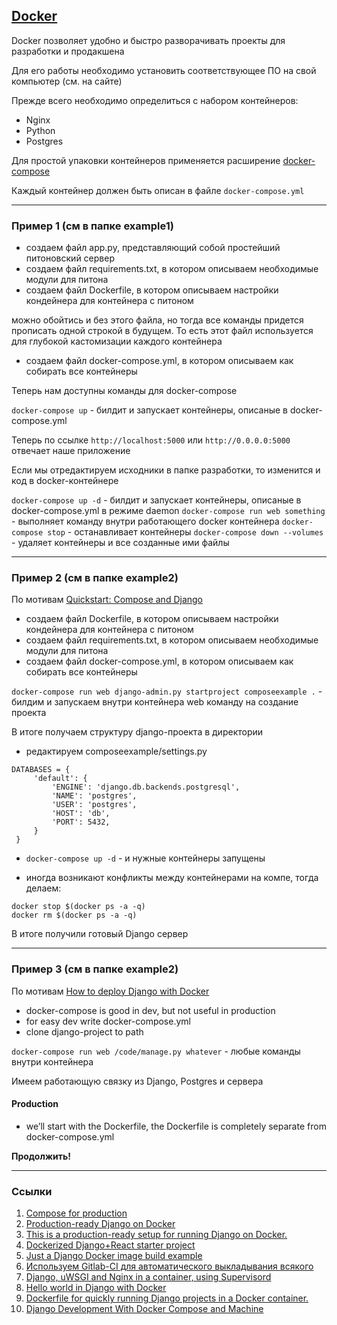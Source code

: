 ## [Docker](https://www.docker.com)

Docker позволяет удобно и быстро разворачивать проекты для разработки и продакшена

Для его работы необходимо установить соответствующее ПО на свой компьютер (см. на сайте)

Прежде всего необходимо определиться с набором контейнеров:

- Nginx
- Python
- Postgres

Для простой упаковки контейнеров применяется расширение [docker-compose](https://docs.docker.com/compose/overview/)

Каждый контейнер должен быть описан в файле `docker-compose.yml`

-------------

### Пример 1 (см в папке example1)

- создаем файл app.py, представляющий собой простейший питоновский сервер
- создаем файл requirements.txt, в котором описываем необходимые модули для питона
- создаем файл Dockerfile, в котором описываем настройки кондейнера для контейнера с питоном

можно обойтись и без этого файла, но тогда все команды придется прописать одной строкой в будущем. То есть этот файл используется для глубокой кастомизации каждого контейнера

- создаем файл docker-compose.yml, в котором описываем как собирать все контейнеры

Теперь нам доступны команды для docker-compose

`docker-compose up` - билдит и запускает контейнеры, описаные в docker-compose.yml

Теперь по ссылке `http://localhost:5000` или `http://0.0.0.0:5000` отвечает наше приложение

Если мы отредактируем исходники в папке разработки, то изменится и код в docker-контейнере

`docker-compose up -d` - билдит и запускает контейнеры, описаные в docker-compose.yml в режиме daemon
`docker-compose run web something` - выполняет команду внутри работающего docker контейнера
`docker-compose stop` - останавливает контейнеры
`docker-compose down --volumes` - удаляет контейнеры и все созданные ими файлы

-----------------------

### Пример 2 (см в папке example2)

По мотивам [Quickstart: Compose and Django](https://docs.docker.com/compose/django/)

- создаем файл Dockerfile, в котором описываем настройки кондейнера для контейнера с питоном
- создаем файл requirements.txt, в котором описываем необходимые модули для питона
- создаем файл docker-compose.yml, в котором описываем как собирать все контейнеры

`docker-compose run web django-admin.py startproject composeexample .` - билдим и запускаем внутри контейнера web команду на создание проекта

В итоге получаем структуру django-проекта в директории

- редактируем composeexample/settings.py

```
DATABASES = {
     'default': {
         'ENGINE': 'django.db.backends.postgresql',
         'NAME': 'postgres',
         'USER': 'postgres',
         'HOST': 'db',
         'PORT': 5432,
     }
 }
```

- `docker-compose up -d` - и нужные контейнеры запущены

- иногда возникают конфликты между контейнерами на компе, тогда делаем:

```
docker stop $(docker ps -a -q)
docker rm $(docker ps -a -q)
```

В итоге получили готовый Django сервер

------------------

### Пример 3 (см в папке example2)

По мотивам [How to deploy Django with Docker](https://www.stavros.io/posts/how-deploy-django-docker/)

- docker-compose is good in dev, but not useful in production
- for easy dev write docker-compose.yml
- clone django-project to path

`docker-compose run web /code/manage.py whatever` - любые команды внутри контейнера

Имеем работающую связку из Django, Postgres и сервера

#### Production

- we’ll start with the Dockerfile, the Dockerfile is completely separate from docker-compose.yml

**Продолжить!**

------------------

### Ссылки

1. [Compose for production](https://docs.docker.com/compose/production/)
2. [Production-ready Django on Docker](https://github.com/morninj/django-docker)
3. [This is a production-ready setup for running Django on Docker.](https://github.com/morninj/django-docker)
4. [Dockerized Django+React starter project](https://github.com/elielagmay/docker-django-react-seed)
5. [Just a Django Docker image build example](https://github.com/davidkwast/docker-django-example)
6. [Используем Gitlab-CI для автоматического выкладывания всякого](https://habrahabr.ru/post/316054/)
7. [Django, uWSGI and Nginx in a container, using Supervisord](https://github.com/dockerfiles/django-uwsgi-nginx)
8. [Hello world in Django with Docker](https://github.com/hoh/hello-django-docker)
9. [Dockerfile for quickly running Django projects in a Docker container.](https://github.com/praekeltfoundation/docker-django-bootstrap)
10. [Django Development With Docker Compose and Machine](https://realpython.com/blog/python/django-development-with-docker-compose-and-machine/)